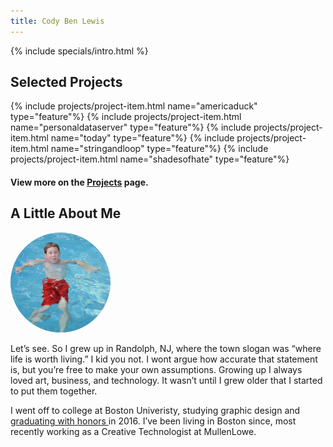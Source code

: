 ```yaml
---
title: Cody Ben Lewis
---
```

{% include specials/intro.html %}

## Selected Projects

{% include projects/project-item.html name="americaduck" type="feature"%}
{% include projects/project-item.html name="personaldataserver" type="feature"%}
{% include projects/project-item.html name="today" type="feature"%}
{% include projects/project-item.html name="stringandloop" type="feature"%}
{% include projects/project-item.html name="shadesofhate" type="feature"%}

#### View more on the [Projects](/projects) page.



## A Little About Me
<img src="/assets/images/profile.jpg" style="border-radius:100%; width:10rem;">

Let’s see. So I grew up in Randolph, NJ, where the town slogan was “where life is worth living.” I kid you not. I wont argue how accurate that statement is, but you’re free to make your own assumptions. Growing up I always loved art, business, and technology. It wasn’t until I grew older that I started to put them together.

I went off to college at Boston Univeristy, studying graphic design and [graduating with honors ](https://youtu.be/M1B3gATS0GE?t=877) in 2016. I’ve been living in Boston since, most recently working as a Creative Technologist at MullenLowe.
